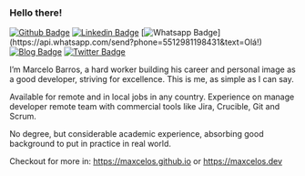 ### Hello there!

[![Github Badge](https://img.shields.io/badge/-Github-000?style=flat-square&logo=Github&logoColor=white&link=https://github.com/maxcelos)](https://github.com/maxcelos)
[![Linkedin Badge](https://img.shields.io/badge/-LinkedIn-blue?style=flat-square&logo=Linkedin&logoColor=white&link=https://www.linkedin.com/in/maxcelos/)](https://www.linkedin.com/in/maxcelos/)
[![Whatsapp Badge](https://img.shields.io/badge/-Whatsapp-4CA143?style=flat-square&labelColor=4CA143&logo=whatsapp&logoColor=white&link=https://api.whatsapp.com/send?phone=5517996784887&text=Olá!)](https://api.whatsapp.com/send?phone=5512981198431&text=Olá!)
[![Blog Badge](https://img.shields.io/badge/Blog-maxcelos.dev-black)](https://maxcelos.dev)
[![Twitter Badge](https://img.shields.io/badge/-Twitter-1ca0f1?style=flat-square&labelColor=1ca0f1&logo=twitter&logoColor=white&link=https://twitter.com/maxcelos)](https://twitter.com/maxcelos)


I’m Marcelo Barros, a hard worker building his career and personal image as a good developer, striving for excellence. This is me, as simple as I can say.

Available for remote and in local jobs in any country. Experience on manage developer remote team with commercial tools like Jira, Crucible, Git and Scrum.

No degree, but considerable academic experience, absorbing good background to put in practice in real world.

Checkout for more in: https://maxcelos.github.io or https://maxcelos.dev
